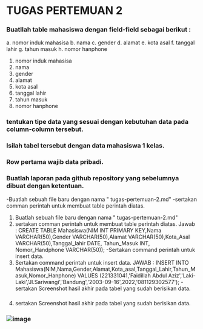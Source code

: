 
# TUGAS PERTEMUAN 2
### Buatllah table mahasiswa dengan field-field sebagai berikut :
a. nomor induk mahasisa
b. nama
c. gender
d. alamat
e. kota asal
f. tanggal lahir
g. tahun masuk
h. nomor hanphone
1. nomor induk mahasisa
2. nama
3. gender
4. alamat
5. kota asal
6. tanggal lahir
7. tahun masuk
8. nomor hanphone

### tentukan tipe data yang sesuai dengan kebutuhan data pada column-column tersebut.
### Isilah tabel tersebut dengan data mahasiswa 1 kelas.
### Row pertama wajib data pribadi.
### Buatlah laporan pada github repository yang sebelumnya dibuat dengan ketentuan.
-Buatlah sebuah file baru dengan nama " tugas-pertemuan-2.md"
-sertakan comman perintah untuk membuat table perintah diatas.
1. Buatlah sebuah file baru dengan nama " tugas-pertemuan-2.md"
2. sertakan comman perintah untuk membuat table perintah diatas.
Jawab : CREATE TABLE Mahasiswa(NIM INT PRIMARY KEY,Nama VARCHAR(50),Gender VARCHAR(50),Alamat VARCHAR(50),Kota_Asal VARCHAR(50),Tanggal_lahir DATE, Tahun_Masuk INT, Nomor_Handphone VARCHAR(50));
-Sertakan command perintah untuk insert data.
3. Sertakan command perintah untuk insert data.
JAWAB : INSERT INTO Mahasiswa(NIM,Nama,Gender,Alamat,Kota_asal,Tanggal_Lahir,Tahun_Masuk,Nomor_Hanphone) VALUES (221331041,'Faidillah Abdul Aziz','Laki-Laki','Jl.Sariwangi','Bandung','2003-09-16',2022,'081129302577');
-sertakan Screenshot hasil akhir pada tabel yang sudah berisikan data.
### 
4. sertakan Screenshot hasil akhir pada tabel yang sudah berisikan data.
### ![image](https://github.com/Faidillah-Abdul-Aziz/pertemuan1-basis-data/assets/148308726/f39d9163-303b-4e24-ba4b-b693f497a3ae)




